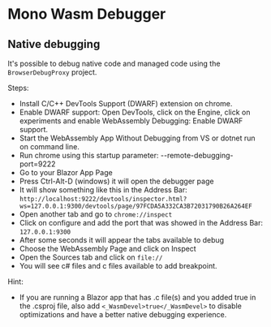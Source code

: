 # Mono Wasm Debugger

## Native debugging

It's possible to debug native code and managed code using the `BrowserDebugProxy` project.

Steps:
- Install C/C++ DevTools Support (DWARF) extension on chrome.
- Enable DWARF support: Open DevTools, click on the Engine, click on experiments and enable WebAssembly Debugging: Enable DWARF support.
- Start the WebAssembly App Without Debugging from VS or dotnet run on command line.
- Run chrome using this startup parameter: --remote-debugging-port=9222
- Go to your Blazor App Page
- Press Ctrl-Alt-D (windows) it will open the debugger page
- It will show something like this in the Address Bar: ``http://localhost:9222/devtools/inspector.html?ws=127.0.0.1:9300/devtools/page/97FCDA5A332CA3B72031790B26A264EF``
- Open another tab and go to ``chrome://inspect``
- Click on configure and add the port that was showed in the Address Bar: ``127.0.0.1:9300``
- After some seconds it will appear the tabs available to debug
- Choose the WebAssembly Page and click on Inspect
- Open the Sources tab and click on ``file://``
- You will see c# files and c files available to add breakpoint.

Hint:
- If you are running a Blazor app that has .c file(s) and you added <WasmNativeBuild>true</WasmNativeBuild> in the .csproj file, also add ``<_WasmDevel>true</_WasmDevel>`` to disable optimizations and have a better native debugging experience.
